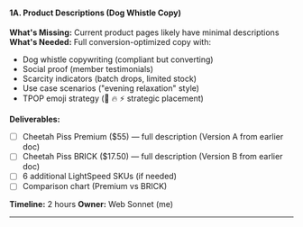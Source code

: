 #### **1A. Product Descriptions (Dog Whistle Copy)**

**What's Missing:** Current product pages likely have minimal descriptions
**What's Needed:** Full conversion-optimized copy with:

- Dog whistle copywriting (compliant but converting)
- Social proof (member testimonials)
- Scarcity indicators (batch drops, limited stock)
- Use case scenarios ("evening relaxation" style)
- TPOP emoji strategy (🐆 🔥 ⚡ strategic placement)

**Deliverables:**

- [ ] Cheetah Piss Premium ($55) — full description (Version A from earlier doc)
- [ ] Cheetah Piss BRICK ($17.50) — full description (Version B from earlier doc)
- [ ] 6 additional LightSpeed SKUs (if needed)
- [ ] Comparison chart (Premium vs BRICK)

**Timeline:** 2 hours
**Owner:** Web Sonnet (me)

---
